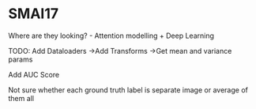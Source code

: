 # SMAI17
Where are they looking? - Attention modelling + Deep Learning

TODO:
Add Dataloaders
->Add Transforms
->Get mean and variance params

Add AUC Score

Not sure whether each ground truth label is separate image or average of them all
